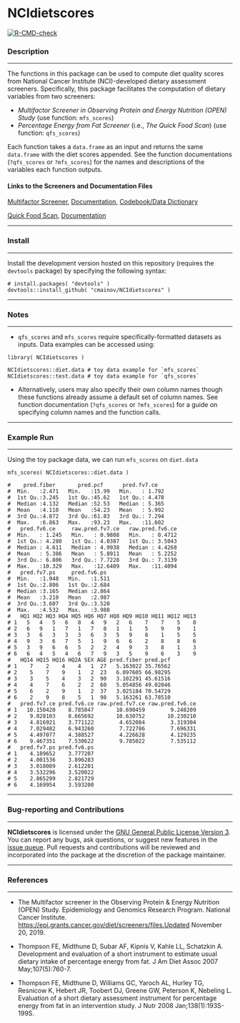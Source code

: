 # NCIdietscores

 <!-- badges: start -->
  [![R-CMD-check](https://github.com/cmainov/NCIdietscores/actions/workflows/R-CMD-check.yaml/badge.svg)](https://github.com/cmainov/NCIdietscores/actions/workflows/R-CMD-check.yaml)
  
  
  <!-- badges: end -->
  
  
### Description
___

The functions in this package can be used to compute diet quality scores from National Cancer Institute (NCI)-developed dietary assessment screeners. Specifically, this package facilitates the computation of dietary variables from two screeners:


* *Multifactor Screener in Observing Protein and Energy Nutrition (OPEN) Study* (use function: `mfs_scores`)
* *Percentage Energy from Fat Screener* (i.e., *The Quick Food Scan*) (use function: `qfs_scores`)

Each function takes a `data.frame` as an input and returns the same `data.frame` with the diet scores appended. See the function documentations (`?qfs_scores` or `?mfs_scores`) for the names and descriptions of the variables each function outputs.


#### Links to the Screeners and Documentation Files
[Multifactor Screener](https://epi.grants.cancer.gov/diet/shortreg/instruments/multifactor-screener-in-open-self-report-version.pdf),
[Documentation](https://epi.grants.cancer.gov/diet/screeners/OPEN.pdf),
[Codebook/Data Dictionary](https://epi.grants.cancer.gov/past-initiatives/open/multifactor/open_multifactor_datadic.pdf)

[Quick Food Scan](https://epi.grants.cancer.gov/diet/shortreg/instruments/percent-energy-from-fat-screener.pdf),
[Documentation](https://epi.grants.cancer.gov/diet/screeners/fat/scoring.html)

___

### Install
___

Install the development version hosted on this repository (requires the `devtools` package) by specifying the following syntax:

```
# install.packages( "devtools" )
devtools::install_github( "cmainov/NCIdietscores" )
```

___

### Notes
___

* `qfs_scores` and `mfs_scores` require specifically-formatted datasets as inputs. Data examples can be accessed using:

```
library( NCIdietscores )

NCIdietscores::diet.data # toy data example for `mfs_scores`
NCIdietscores::test.data # toy data example for `qfs_scores`
```

* Alternatively, users may also specify their own column names though these functions already assume a default set of column names. See function documentation (`?qfs_scores` or `?mfs_scores`) for a guide on specifying column names and the function calls.

___

### Example Run
___

Using the toy package data, we can run `mfs_scores` on `diet.data`

```{r}
mfs_scores( NCIdietscores::diet.data )

#    pred.fiber       pred.pcf      pred.fv7.ce    
#  Min.   :2.471   Min.   :15.99   Min.   : 1.792  
#  1st Qu.:3.245   1st Qu.:45.62   1st Qu.: 4.478  
#  Median :4.132   Median :52.53   Median : 5.365  
#  Mean   :4.110   Mean   :54.23   Mean   : 5.992  
#  3rd Qu.:4.872   3rd Qu.:61.83   3rd Qu.: 7.294  
#  Max.   :6.863   Max.   :93.23   Max.   :11.602  
#   pred.fv6.ce     raw.pred.fv7.ce   raw.pred.fv6.ce  
#  Min.   : 1.245   Min.   : 0.9808   Min.   : 0.4712  
#  1st Qu.: 4.280   1st Qu.: 4.0387   1st Qu.: 3.5043  
#  Median : 4.611   Median : 4.9938   Median : 4.4268  
#  Mean   : 5.386   Mean   : 5.8911   Mean   : 5.2252  
#  3rd Qu.: 6.806   3rd Qu.: 7.7228   3rd Qu.: 7.3139  
#  Max.   :10.329   Max.   :12.6409   Max.   :11.4094  
#   pred.fv7.ps     pred.fv6.ps   
#  Min.   :1.948   Min.   :1.511  
#  1st Qu.:2.806   1st Qu.:2.684  
#  Median :3.165   Median :2.864  
#  Mean   :3.210   Mean   :2.987  
#  3rd Qu.:3.607   3rd Qu.:3.520  
#  Max.   :4.532   Max.   :3.980  
#   HQ1 HQ2 HQ3 HQ4 HQ5 HQ6 HQ7 HQ8 HQ9 HQ10 HQ11 HQ12 HQ13
# 1   5   4   5   6   8   4   9   2   6    7    7    5    8
# 2   6   9   1   7   1   7   8   1   1    5    9    9    1
# 3   3   6   3   3   3   6   3   5   9    8    1    5    5
# 4   9   3   6   7   5   1   9   6   6    2    8    8    6
# 5   3   9   6   6   5   2   2   4   9    3    8    1    3
# 6   6   4   5   4   6   7   9   3   5    9    6    3    9
#   HQ14 HQ15 HQ16 HQ2A SEX AGE pred.fiber pred.pcf
# 1    7    2    4    4   1  27   5.163022 35.76562
# 2    5    7    9    1   2  23   6.097605 66.98295
# 3    3    5    4    3   2  90   3.102291 45.61516
# 4    4    7    6    2   2  60   5.054856 49.02046
# 5    6    2    9    1   2  37   3.025184 70.54729
# 6    2    9    8    5   1  98   5.163261 63.78510
#   pred.fv7.ce pred.fv6.ce raw.pred.fv7.ce raw.pred.fv6.ce
# 1   10.150420    8.785047       10.690459        9.248209
# 2    9.028103    8.665692       10.630752       10.230210
# 3    4.816921    3.771122        4.652084        3.319304
# 4    7.029482    6.943260        7.722786        7.696331
# 5    4.497077    4.388527        4.226628        4.129235
# 6    9.467351    7.530622        9.785022        7.535112
#   pred.fv7.ps pred.fv6.ps
# 1    4.189652    3.777207
# 2    4.001536    3.896283
# 3    3.018089    2.612201
# 4    3.532296    3.520022
# 5    2.865299    2.821729
# 6    4.169954    3.593200
```
___

### Bug-reporting and Contributions
___

**NCIdietscores** is licensed under the [GNU General Public License Version 3](https://www.gnu.org/licenses/gpl-3.0.txt). You can report any bugs, ask questions, or suggest new features in the [issue queue](https://github.com/cmainov/NCIdietscores/issues). Pull requests and contributions will be reviewed and incorporated into the package at the discretion of the package maintainer.

___

### References
___
* The Multifactor screener in the Observing Protein & Energy Nutrition (OPEN) Study. Epidemiology and Genomics Research Program. National Cancer Institute. https://epi.grants.cancer.gov/diet/screeners/files.Updated November 20, 2019.

* Thompson FE, Midthune D, Subar AF, Kipnis V, Kahle LL, Schatzkin A. Development and evaluation of a short instrument to estimate usual dietary intake of percentage energy from fat. J Am Diet Assoc 2007 May;107(5):760-7.

* Thompson FE, Midthune D, Williams GC, Yaroch AL, Hurley TG, Resnicow K, Hebert JR, Toobert DJ, Greene GW, Peterson K, Nebeling L. Evaluation of a short dietary assessment instrument for percentage energy from fat in an intervention study. J Nutr 2008 Jan;138(1):193S-199S.


